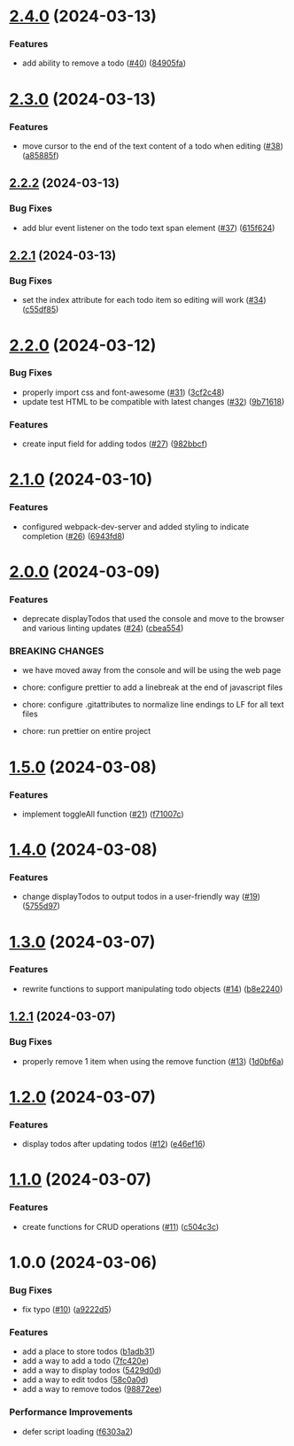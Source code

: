 # [2.4.0](https://github.com/spencerjstewart/practical-javascript/compare/v2.3.0...v2.4.0) (2024-03-13)


### Features

* add ability to remove a todo ([#40](https://github.com/spencerjstewart/practical-javascript/issues/40)) ([84905fa](https://github.com/spencerjstewart/practical-javascript/commit/84905fadca4e2bbb936f9189744947455fb9fd68))

# [2.3.0](https://github.com/spencerjstewart/practical-javascript/compare/v2.2.2...v2.3.0) (2024-03-13)


### Features

* move cursor to the end of the text content of a todo when editing ([#38](https://github.com/spencerjstewart/practical-javascript/issues/38)) ([a85885f](https://github.com/spencerjstewart/practical-javascript/commit/a85885f058a7885204ce11ead2152d34b1565ee3))

## [2.2.2](https://github.com/spencerjstewart/practical-javascript/compare/v2.2.1...v2.2.2) (2024-03-13)


### Bug Fixes

* add blur event listener on the todo text span element ([#37](https://github.com/spencerjstewart/practical-javascript/issues/37)) ([615f624](https://github.com/spencerjstewart/practical-javascript/commit/615f624d02cceac1749268bf2bbd6ee9d7669c37))

## [2.2.1](https://github.com/spencerjstewart/practical-javascript/compare/v2.2.0...v2.2.1) (2024-03-13)


### Bug Fixes

* set the index attribute for each todo item so editing will work ([#34](https://github.com/spencerjstewart/practical-javascript/issues/34)) ([c55df85](https://github.com/spencerjstewart/practical-javascript/commit/c55df85befa1623bd3a8e5067e4e125e670feb00))

# [2.2.0](https://github.com/spencerjstewart/practical-javascript/compare/v2.1.0...v2.2.0) (2024-03-12)


### Bug Fixes

* properly import css and font-awesome ([#31](https://github.com/spencerjstewart/practical-javascript/issues/31)) ([3cf2c48](https://github.com/spencerjstewart/practical-javascript/commit/3cf2c48594607925d63f759da20ee805aeaf948d))
* update test HTML to be compatible with latest changes ([#32](https://github.com/spencerjstewart/practical-javascript/issues/32)) ([9b71618](https://github.com/spencerjstewart/practical-javascript/commit/9b7161882efdc5720b4cfbb1de82bd060b86f920))


### Features

* create input field for adding todos ([#27](https://github.com/spencerjstewart/practical-javascript/issues/27)) ([982bbcf](https://github.com/spencerjstewart/practical-javascript/commit/982bbcf428c1c26f09a48f25d3c980b967093c8e))

# [2.1.0](https://github.com/spencerjstewart/practical-javascript/compare/v2.0.0...v2.1.0) (2024-03-10)


### Features

* configured webpack-dev-server and added styling to indicate completion ([#26](https://github.com/spencerjstewart/practical-javascript/issues/26)) ([6943fd8](https://github.com/spencerjstewart/practical-javascript/commit/6943fd8f37feaaa0a8e156b7da2971a859587e21))

# [2.0.0](https://github.com/spencerjstewart/practical-javascript/compare/v1.5.0...v2.0.0) (2024-03-09)


### Features

* deprecate displayTodos that used the console and move to the browser and various linting updates ([#24](https://github.com/spencerjstewart/practical-javascript/issues/24)) ([cbea554](https://github.com/spencerjstewart/practical-javascript/commit/cbea55477e06a8d9f3d54eb9c0503b5b1ff5c771))


### BREAKING CHANGES

* we have moved away from the console and will be using the web page

* chore: configure prettier to add a linebreak at the end of javascript files

* chore: configure .gitattributes to normalize line endings to LF for all text files

* chore: run prettier on entire project

# [1.5.0](https://github.com/spencerjstewart/practical-javascript/compare/v1.4.0...v1.5.0) (2024-03-08)


### Features

* implement toggleAll function ([#21](https://github.com/spencerjstewart/practical-javascript/issues/21)) ([f71007c](https://github.com/spencerjstewart/practical-javascript/commit/f71007c9ad39a9e6b4f33039993580555d0527c8))

# [1.4.0](https://github.com/spencerjstewart/practical-javascript/compare/v1.3.0...v1.4.0) (2024-03-08)


### Features

* change displayTodos to output todos in a user-friendly way ([#19](https://github.com/spencerjstewart/practical-javascript/issues/19)) ([5755d97](https://github.com/spencerjstewart/practical-javascript/commit/5755d9714ee6efe6a49963eacf842ac4f7079605))

# [1.3.0](https://github.com/spencerjstewart/practical-javascript/compare/v1.2.1...v1.3.0) (2024-03-07)


### Features

* rewrite functions to support manipulating todo objects ([#14](https://github.com/spencerjstewart/practical-javascript/issues/14)) ([b8e2240](https://github.com/spencerjstewart/practical-javascript/commit/b8e2240be5c4d1662227d7a9156cf832f3e948cd))

## [1.2.1](https://github.com/spencerjstewart/practical-javascript/compare/v1.2.0...v1.2.1) (2024-03-07)


### Bug Fixes

* properly remove 1 item when using the remove function ([#13](https://github.com/spencerjstewart/practical-javascript/issues/13)) ([1d0bf6a](https://github.com/spencerjstewart/practical-javascript/commit/1d0bf6a09b315c46e06384573aa413cf3fc83082))

# [1.2.0](https://github.com/spencerjstewart/practical-javascript/compare/v1.1.0...v1.2.0) (2024-03-07)


### Features

* display todos after updating todos ([#12](https://github.com/spencerjstewart/practical-javascript/issues/12)) ([e46ef16](https://github.com/spencerjstewart/practical-javascript/commit/e46ef16f93ccc17a1a6a23d80526c141eabb2d14))

# [1.1.0](https://github.com/spencerjstewart/practical-javascript/compare/v1.0.0...v1.1.0) (2024-03-07)


### Features

* create functions for CRUD operations ([#11](https://github.com/spencerjstewart/practical-javascript/issues/11)) ([c504c3c](https://github.com/spencerjstewart/practical-javascript/commit/c504c3cfb2750905faa4a6fc22afea2d738b86a5))

# 1.0.0 (2024-03-06)


### Bug Fixes

* fix typo ([#10](https://github.com/spencerjstewart/practical-javascript/issues/10)) ([a9222d5](https://github.com/spencerjstewart/practical-javascript/commit/a9222d5dc5e8327283469dff4fc2cd81b1b56cce))


### Features

* add a place to store todos ([b1adb31](https://github.com/spencerjstewart/practical-javascript/commit/b1adb31a11e29c75b7c0310a80262563e2317ed1))
* add a way to add a todo ([7fc420e](https://github.com/spencerjstewart/practical-javascript/commit/7fc420ee6e283a5dfec0d3cca44c98d4759ba891))
* add a way to display todos ([5429d0d](https://github.com/spencerjstewart/practical-javascript/commit/5429d0d427da99b757ee9e177aeefffa11464e28))
* add a way to edit todos ([58c0a0d](https://github.com/spencerjstewart/practical-javascript/commit/58c0a0ddcf4dda00cbf499ffe12a0fd2113433b5))
* add a way to remove todos ([98872ee](https://github.com/spencerjstewart/practical-javascript/commit/98872ee8c1894f2c4b9bd6e951f18c47f66d9ff1))


### Performance Improvements

* defer script loading ([f6303a2](https://github.com/spencerjstewart/practical-javascript/commit/f6303a26897825484b79eed2ce4260d0662efdb7))
